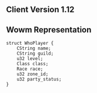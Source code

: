 ## Client Version 1.12

## Wowm Representation
```rust,ignore
struct WhoPlayer {
    CString name;    
    CString guild;    
    u32 level;    
    Class class;    
    Race race;    
    u32 zone_id;    
    u32 party_status;    
}

```
